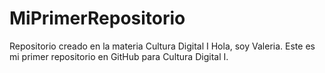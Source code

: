 # MiPrimerRepositorio
Repositorio creado en la materia Cultura Digital I
Hola, soy Valeria. Este es mi primer repositorio en GitHub para Cultura Digital I.
